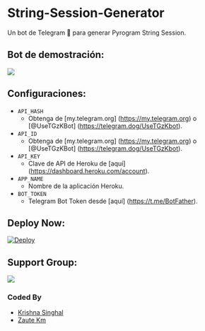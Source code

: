 # String-Session-Generator
Un bot de Telegram 🤖 para generar Pyrogram String Session.

## Bot de demostración:
<a href="https://t.me/UsePyrogramBot"> <img src = "https://img.shields.io/badge/Telegram-Bot-blue.svg?logo=telegram"> </a>

## Configuraciones:
- `API_HASH`
   - Obtenga de [my.telegram.org] (https://my.telegram.org) o [@UseTGzKBot] (https://telegram.dog/UseTGzKbot).
- `API_ID`
   - Obtenga de [my.telegram.org] (https://my.telegram.org) o [@UseTGzKBot] (https://telegram.dog/UseTGzKbot).
- `API_KEY`
   - Clave de API de Heroku de [aquí] (https://dashboard.heroku.com/account).
- `APP_NAME`
   - Nombre de la aplicación Heroku.
- `BOT_TOKEN`
   - Telegram Bot Token desde [aquí] (https://t.me/BotFather).

## Deploy Now:
[![Deploy](https://www.herokucdn.com/deploy/button.svg)](https://heroku.com/deploy?template=https://github.com/AlessandroKlein/String-Session-Generator)

## Support Group:
<a href="https://t.me/iZaute/5"><img src="https://img.shields.io/badge/Telegram-Join%20Telegram%20Group-blue.svg?logo=telegram"></a>

### Coded By
- [Krishna Singhal](https://github.com/Krishna-Singhal)
- [Zaute Km](https://github.com/ZauteKm)
